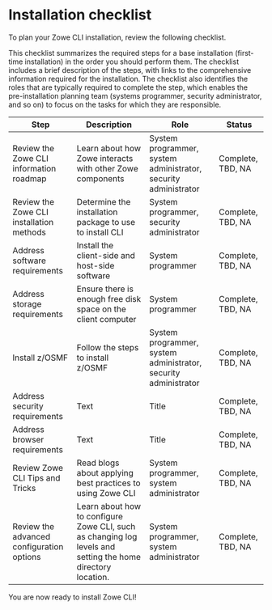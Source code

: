 # Installation checklist

To plan your Zowe CLI installation, review the following checklist.

This checklist summarizes the required steps for a base installation (first-time installation) in the order you should perform them. The checklist includes a brief description of the steps, with links to the comprehensive information required for the installation. The checklist also identifies the roles that are typically required to complete the step, which enables the pre-installation planning team (systems programmer, security administrator, and so on) to focus on the tasks for which they are responsible.

| Step        | Description | Role       | Status      |
| ----------- | ----------- |----------- | ----------- |
| Review the Zowe CLI information roadmap | Learn about how Zowe interacts with other Zowe components | System programmer, system administrator, security administrator | Complete, TBD, NA       |
| Review the Zowe CLI installation methods | Determine the installation package to use to install CLI |System programmer, security administrator | Complete, TBD, NA |
| Address software requirements | Install the client-side and host-side software |System programmer | Complete, TBD, NA |
| Address storage requirements | Ensure there is enough free disk space on the client computer | System programmer| Complete, TBD, NA       |
| Install z/OSMF | Follow the steps to install z/OSMF | System programmer, system administrator, security administrator | Complete, TBD, NA |
| Address security requirements | Text        |Title       | Complete, TBD, NA |
| Address browser requirements | Text        |Title       | Complete, TBD, NA       |
| Review Zowe CLI Tips and Tricks            | Read blogs about applying best practices to using Zowe CLI             | System programmer, system administrator           | Complete, TBD, NA|
| Review the advanced configuration options| Learn about how to configure Zowe CLI, such as changing log levels and setting the home directory location.|System programmer, system administrator|Complete, TBD, NA

You are now ready to install Zowe CLI!